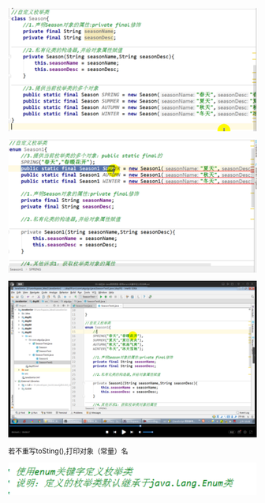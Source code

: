 ![1633441736751](%E6%9E%9A%E4%B8%BE%E7%B1%BB.assets/1633441736751.png)



![1633442285576](%E6%9E%9A%E4%B8%BE%E7%B1%BB.assets/1633442285576.png)

![1633442316003](%E6%9E%9A%E4%B8%BE%E7%B1%BB.assets/1633442316003.png)

若不重写toSting(),打印对象（常量）名

![1633442583953](%E6%9E%9A%E4%B8%BE%E7%B1%BB.assets/1633442583953.png)
